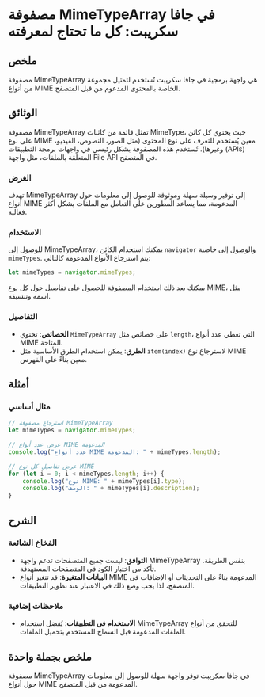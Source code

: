 <!--
Meta Description: # مصفوفة MimeTypeArray في جافا سكريبت: كل ما تحتاج لمعرفته ## ملخص مصفوفة MimeTypeArray هي واجهة برمجية في جافا سكريبت تُستخدم لتمثيل مجموعة من أنواع ...
Meta Keywords: mime, mimetypearray, mimetypes, أنواع, على
-->

# مصفوفة MimeTypeArray في جافا سكريبت: كل ما تحتاج لمعرفته

## ملخص
مصفوفة MimeTypeArray هي واجهة برمجية في جافا سكريبت تُستخدم لتمثيل مجموعة من أنواع MIME الخاصة بالمحتوى المدعوم من قبل المتصفح.

## الوثائق
مصفوفة MimeTypeArray تمثل قائمة من كائنات MimeType، حيث يحتوي كل كائن على نوع MIME معين يُستخدم للتعرف على نوع المحتوى (مثل الصور، النصوص، الفيديو، وغيرها). تُستخدم هذه المصفوفة بشكل رئيسي في واجهات برمجة التطبيقات (APIs) المتعلقة بالملفات، مثل واجهة File API في المتصفح.

### الغرض
تهدف MimeTypeArray إلى توفير وسيلة سهلة وموثوقة للوصول إلى معلومات حول أنواع MIME المدعومة، مما يساعد المطورين على التعامل مع الملفات بشكل أكثر فعالية.

### الاستخدام
للوصول إلى MimeTypeArray، يمكنك استخدام الكائن `navigator` والوصول إلى خاصية `mimeTypes`. يتم استرجاع الأنواع المدعومة كالتالي:

```javascript
let mimeTypes = navigator.mimeTypes;
```

يمكنك بعد ذلك استخدام المصفوفة للحصول على تفاصيل حول كل نوع MIME، مثل اسمه وتنسيقه.

### التفاصيل
- **الخصائص**: تحتوي `MimeTypeArray` على خصائص مثل `length`، التي تعطي عدد أنواع MIME المتاحة.
- **الطرق**: يمكن استخدام الطرق الأساسية مثل `item(index)` لاسترجاع نوع MIME معين بناءً على الفهرس.

## أمثلة
### مثال أساسي
```javascript
// استرجاع مصفوفة MimeTypeArray
let mimeTypes = navigator.mimeTypes;

// عرض عدد أنواع MIME المدعومة
console.log("عدد أنواع MIME المدعومة: " + mimeTypes.length);

// عرض تفاصيل كل نوع MIME
for (let i = 0; i < mimeTypes.length; i++) {
    console.log("نوع MIME: " + mimeTypes[i].type);
    console.log("الوصف: " + mimeTypes[i].description);
}
```

## الشرح
### الفخاخ الشائعة
- **التوافق**: ليست جميع المتصفحات تدعم واجهة MimeTypeArray بنفس الطريقة. تأكد من اختبار الكود في المتصفحات المستهدفة.
- **البيانات المتغيرة**: قد تتغير أنواع MIME المدعومة بناءً على التحديثات أو الإضافات في المتصفح، لذا يجب وضع ذلك في الاعتبار عند تطوير التطبيقات.

### ملاحظات إضافية
- **الاستخدام في التطبيقات**: يُفضل استخدام MimeTypeArray للتحقق من أنواع الملفات المدعومة قبل السماح للمستخدم بتحميل الملفات.

## ملخص بجملة واحدة
مصفوفة MimeTypeArray في جافا سكريبت توفر واجهة سهلة للوصول إلى معلومات حول أنواع MIME المدعومة من قبل المتصفح.